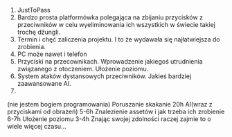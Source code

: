 1. JustToPass
2. Bardzo prosta platformówka polegająca na zbijaniu przycisków z przeciwników w celu wyeliminowania ich wszystkich w świecie takiej trochę dżungli.
3. Termin i chęć zaliczenia projektu. I to że wydawała się najłatwiejsza do zrobienia.
4. PC może nawet i telefon
5. Przyciski na przecownikach. Wprowadzenie jakiegoś utrudnienia związanego z otoczeniem. Ułożenie poziomu.
6. System ataków dystansowych przeciwników. Jakieś bardziej zaawansowane AI.
7.
(nie jestem bogiem programowania)
Poruszanie skakanie 20h
AI(wraz z przyciskami od obrażeń) 5-6h
Znalezienie assetów i jak trzeba ich zrobienie 6-7h
Ułożenie poziomu 3-4h
Znając swojej zdolności raczej zajmie to o wiele więcej czasu...
